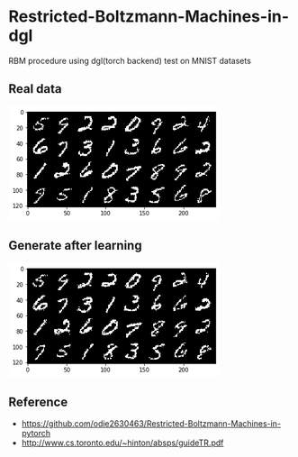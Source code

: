 # Restricted-Boltzmann-Machines-in-dgl

RBM procedure using dgl(torch backend) test on MNIST datasets

## Real data

![real](https://github.com/MilkshakeForReal/Restricted-Boltzmann-Machines-in-dgl/blob/master/real.png)

## Generate after learning

![g](https://github.com/MilkshakeForReal/Restricted-Boltzmann-Machines-in-dgl/blob/master/generate.png)

## Reference
- https://github.com/odie2630463/Restricted-Boltzmann-Machines-in-pytorch
- http://www.cs.toronto.edu/~hinton/absps/guideTR.pdf

